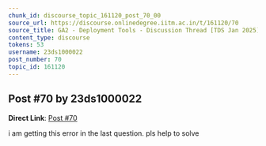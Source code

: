 ```yaml
---
chunk_id: discourse_topic_161120_post_70_00
source_url: https://discourse.onlinedegree.iitm.ac.in/t/161120/70
source_title: GA2 - Deployment Tools - Discussion Thread [TDS Jan 2025]
content_type: discourse
tokens: 53
username: 23ds1000022
post_number: 70
topic_id: 161120
---
```


## Post #70 by 23ds1000022

**Direct Link**: [Post #70](https://discourse.onlinedegree.iitm.ac.in/t/161120/70)

i am getting this error in the last question. pls help to solve
